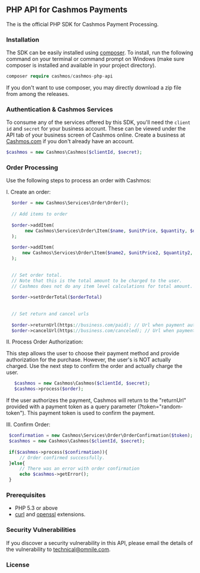 ## PHP API for Cashmos Payments
The is the official PHP SDK for Cashmos Payment Processing.

### Installation
The SDK can be easily installed using [composer](https://getcomposer.org/).
To install, run the following command on your terminal or command 
prompt on Windows
(make sure composer is installed and available in your project directory).

 ~~~~php
 composer require cashmos/cashmos-php-api
 ~~~~

 If you don't want to use composer, you may directly download a zip
 file from among the releases.
 
### Authentication & Cashmos Services
To consume any of the services offered by this SDK, you'll need the
``client id`` and ``secret`` for your business account. These can be viewed under the 
API tab of your business screen of Cashmos online.
Create a business at [Cashmos.com](https://cashmos.herokuapp.com) if
you don't already have an account.

 ```php
$cashmos = new Cashmos\Cashmos($clientId, $secret);
```
 
### Order Processing
Use the following steps to process an order with Cashmos:

I. Create an order:
 ~~~~php
   $order = new Cashmos\Services\Order\Order();
    
   // Add items to order
   
   $order->addItem(
        new Cashmos\Services\Order\Item($name, $unitPrice, $quantity, $description),
   );
    
   $order->addItem(
       new Cashmos\Services\Order\Item($name2, $unitPrice2, $quantity2, $description2),
   );
   
   
   // Set order total.
   // Note that this is the total amount to be charged to the user.
   // Cashmos does not do any item level calculations for total amount.
   
   $order->setOrderTotal($orderTotal)
   
   
   // Set return and cancel urls
   
   $order->returnUrl(https://business.com/paid); // Url when payment authorization was successful.
   $order->cancelUrl(https://business.com/canceled); // Url when payment authorization was canceled.
  ~~~~

II. Process Order Authorization:
   
   This step allows the user to choose their payment method and provide
   authorization for the purchase. However, the user's is NOT actually charged.
   Use the next step to confirm the order and actually charge the user. 
 ~~~~php
    $cashmos = new Cashmos\Cashmos($clientId, $secret);
    $cashmos->process($order);
 ~~~~   
 
 If the user authorizes the payment, Cashmos will return to the "returnUrl" provided
 with a payment token as a query parameter (?token="random-token"). This payment token is used to confirm the payment.

III. Confirm Order:
   ```php
    $confirmation = new Cashmos\Services\Order\OrderConfirmation($token);
    $cashmos = new Cashmos\Cashmos($clientId, $secret);
    
    if($cashmos->process($confirmation)){
        // Order confirmed successfully.
    }else{
        // There was an error with order confirmation
        echo $cashmos->getError();
    }
   ```

### Prerequisites
* PHP 5.3 or above
* [curl](https://secure.php.net/manual/en/book.curl.php) and
[openssl](https://secure.php.net/manual/en/book.openssl.php)
extensions.

### Security Vulnerabilities
If you discover a security vulnerability in this API, 
please email the details of the vulnerability to 
[technical@omnile.com](mailto:technical@omnile.com).

### License

